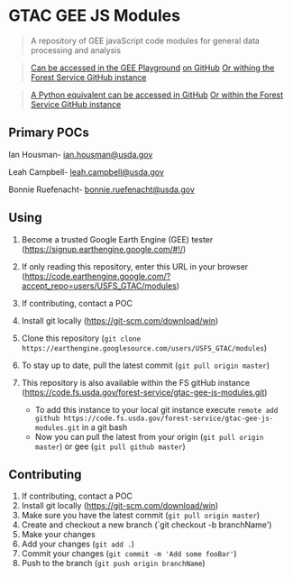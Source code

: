 # GTAC GEE JS Modules
> A repository of GEE javaScript code modules for general data processing and analysis

> [Can be accessed in the GEE Playground](https://earthengine.googlesource.com/users/USFS_GTAC/modules)
> [on GitHub](https://github.com/rcr-usfs/gtac-rcr-gee-js-modules.git)
> [Or withing the Forest Service GitHub instance](https://code.fs.usda.gov/forest-service/gtac-gee-js-modules.git)

> [A Python equivalent can be accessed in GitHub](https://github.com/rcr-usfs/geeViz)
> [Or within the Forest Service GitHub instance](https://code.fs.usda.gov/forest-service/geeViz)

## Primary POCs

Ian Housman- ian.housman@usda.gov

Leah Campbell- leah.campbell@usda.gov

Bonnie Ruefenacht- bonnie.ruefenacht@usda.gov

## Using
1. Become a trusted Google Earth Engine (GEE) tester (<https://signup.earthengine.google.com/#!/>)
2. If only reading this repository, enter this URL in your browser (<https://code.earthengine.google.com/?accept_repo=users/USFS_GTAC/modules>)

3. If contributing, contact a POC
4. Install git locally (<https://git-scm.com/download/win>)
3. Clone this repository (`git clone https://earthengine.googlesource.com/users/USFS_GTAC/modules`)
4. To stay up to date, pull the latest commit (`git pull origin master`)
5. This repository is also available within the FS gitHub instance (<https://code.fs.usda.gov/forest-service/gtac-gee-js-modules.git>)
   * To add this instance to your local git instance execute `remote add github https://code.fs.usda.gov/forest-service/gtac-gee-js-modules.git` in a git bash
   * Now you can pull the latest from your origin (`git pull origin master`) or gee (`git pull github master`)

## Contributing
1. If contributing, contact a POC
2. Install git locally (<https://git-scm.com/download/win>)
3. Make sure you have the latest commit (`git pull origin master`)
4. Create and checkout a new branch (`git checkout -b branchName')
5. Make your changes
6. Add your changes (`git add .`)
7. Commit your changes (`git commit -m 'Add some fooBar'`)
8. Push to the branch (`git push origin branchName`)